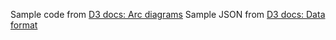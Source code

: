 Sample code from [D3 docs: Arc diagrams](https://www.d3-graph-gallery.com/graph/arc_vertical.html)
Sample JSON from [D3 docs: Data format](https://www.d3-graph-gallery.com/graph/network_data_format.html)